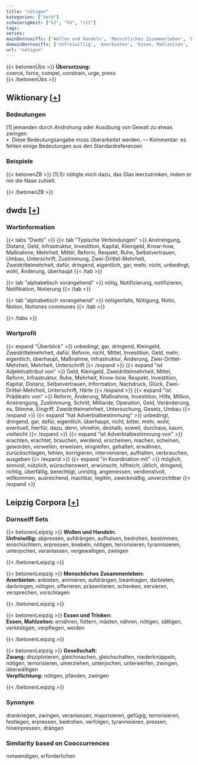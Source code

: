 ```yaml
---
title: "nötigen"
kategorien: ["Verb"]
schwierigkeit: ["k2", "h5", "r11"]
tags:
series:
mainDornseiffs: ['Wollen und Handeln', 'Menschliches Zusammenleben', 'Essen und Trinken', 'Gesellschaft']
domainDornseiffs: ['Unfreiwillig', 'Anerbieten', 'Essen, Mahlzeiten', 'Zwang', 'Verpflichtung']
url: "nötigen"
---
```


{{< betonenÜbs >}}
**Übersetzung:**  
coerce, force, compel, constrain, urge, press  
{{< /betonenÜbs >}}

## Wiktionary [[+](https://de.wiktionary.org/wiki/nötigen)]

### Bedeutungen
[1] jemanden durch Androhung oder Ausübung von Gewalt zu etwas zwingen  
•  Diese Bedeutungsangabe muss überarbeitet werden. — Kommentar: es fehlen einige Bedeutungen aus den Standardreferenzen  

### Beispiele
{{< betonenZB >}}
[1] Er nötigte mich dazu, das Glas leerzutrinken, indem er mir die Nase zuhielt.  

{{< /betonenZB >}}


## dwds [[+](https://www.dwds.de/wb/nötigen)]

### Wortinformation
{{< tabs "Dwds" >}}
{{< tab "Typische Verbindungen" >}}
Anstrengung, Distanz, Geld, Infrastruktur, Investition, Kapital, Kleingeld, Know-how, Maßnahme, Mehrheit, Mittel, Reform, Respekt, Ruhe, Selbstvertrauen, Umbau, Unterschrift, Zustimmung, Zwei-Drittel-Mehrheit, Zweidrittelmehrheit, dafür, dringend, eigentlich, gar, mehr, nicht, unbedingt, wohl, Änderung, überhaupt
{{< /tab >}}

{{< tab "alphabetisch vorangehend" >}}
nötig, Notifizierung, notifizieren, Notifikation, Notierung
{{< /tab >}}

{{< tab "alphabetisch vorangehend" >}}
nötigenfalls, Nötigung, Notio, Notion, Notiones communes
{{< /tab >}}

{{< /tabs >}}

### Wortprofil
{{< expand "Überblick" >}} unbedingt, gar, dringend, Kleingeld, Zweidrittelmehrheit, dafür, Reform, nicht, Mittel, Investition, Geld, mehr, eigentlich, überhaupt, Maßnahme, Infrastruktur, Änderung, Zwei-Drittel-Mehrheit, Mehrheit, Unterschrift {{< /expand >}}
{{< expand "ist Adjektivattribut von" >}} Geld, Kleingeld, Zweidrittelmehrheit, Mittel, Reform, Infrastruktur, Ruhe, Mehrheit, Know-how, Respekt, Investition, Kapital, Distanz, Selbstvertrauen, Information, Nachdruck, Glück, Zwei-Drittel-Mehrheit, Unterschrift, Härte {{< /expand >}}
{{< expand "ist Prädikativ von" >}} Reform, Änderung, Maßnahme, Investition, Hilfe, Million, Anstrengung, Zustimmung, Schritt, Milliarde, Operation, Geld, Veränderung, es, Stimme, Eingriff, Zweidrittelmehrheit, Untersuchung, Gesetz, Umbau {{< /expand >}}
{{< expand "hat Adverbialbestimmung" >}} unbedingt, dringend, gar, dafür, eigentlich, überhaupt, nicht, bitter, mehr, wohl, eventuell, hierfür, dazu, denn, ohnehin, deshalb, soweit, durchaus, kaum, vielleicht {{< /expand >}}
{{< expand "ist Adverbialbestimmung von" >}} erachten, erachtet, brauchen, werdend, erscheinen, machen, scheinen, geworden, verweilen, erweisen, eingreifen, gehalten, erwähnen, zurückschlagen, fehlen, korrigieren, intervenieren, aufhalten, verbrauchen, ausgeben {{< /expand >}}
{{< expand "in Koordination mit" >}} möglich, sinnvoll, nützlich, wünschenswert, erwünscht, hilfreich, üblich, dringend, richtig, überfällig, berechtigt, unnötig, angemessen, verdienstvoll, willkommen, ausreichend, machbar, legitim, zweckmäßig, unverzichtbar {{< /expand >}}

## Leipzig Corpora [[+](https://corpora.uni-leipzig.de/en/res?word=nötigen&corpusId=deu_newscrawl-public_2018)]

### Dornseiff Sets
{{< betonenLeipzig >}}
**Wollen und Handeln:**  
**Unfreiwillig:** abpressen, aufdrängen, aufhalsen, bedrohen, bestimmen, einschüchtern, erpressen, knebeln, nötigen, terrorisieren, tyrannisieren, unterjochen, veranlassen, vergewaltigen, zwingen  

{{< /betonenLeipzig >}}


{{< betonenLeipzig >}}
**Menschliches Zusammenleben:**  
**Anerbieten:** anbieten, animieren, aufdrängen, beantragen, darbieten, darbringen, nötigen, offerieren, präsentieren, schenken, servieren, versprechen, vorschlagen  

{{< /betonenLeipzig >}}


{{< betonenLeipzig >}}
**Essen und Trinken:**  
**Essen, Mahlzeiten:** ernähren, füttern, mästen, nähren, nötigen, sättigen, verköstigen, verpflegen, weiden  

{{< /betonenLeipzig >}}


{{< betonenLeipzig >}}
**Gesellschaft:**  
**Zwang:** disziplinieren, gleichmachen, gleichschalten, niederknüppeln, nötigen, terrorisieren, umerziehen, unterjochen, unterwerfen, zwingen, überwältigen  
**Verpflichtung:** nötigen, pfänden, zwingen  

{{< /betonenLeipzig >}}

### Synonym
drankriegen, zwingen, veranlassen, majorisieren, gefügig, terrorisieren, festlegen, erpressen, bedrohen, verfolgen, tyrannisieren, pressen, hineinpressen, drängen


### Similarity based on Cooccurrences
notwendigen, erforderlichen

